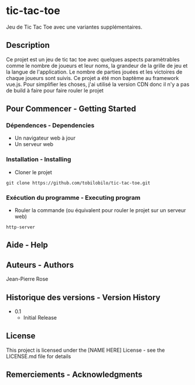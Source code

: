 # tic-tac-toe

Jeu de Tic Tac Toe avec une variantes supplémentaires.

## Description

Ce projet est un jeu de tic tac toe avec quelques aspects paramètrables comme le nombre de joueurs et leur noms, la grandeur de la grille de jeu et la langue de l'application. Le nombre de parties jouées et les victoires de chaque joueurs sont suivis. Ce projet a été mon baptème au framework vue.js. Pour simplifier les choses, j'ai utilisé la version CDN donc il n'y a pas de build à faire pour faire rouler le projet

## Pour Commencer - Getting Started

### Dépendences - Dependencies

* Un navigateur web à jour
* Un serveur web

### Installation - Installing

* Cloner le projet
```
git clone https://github.com/tobilobilo/tic-tac-toe.git
```

### Exécution du programme - Executing program

* Rouler la commande (ou équivalent pour rouler le projet sur un serveur web)
```
http-server
```

## Aide - Help
 


## Auteurs - Authors

Jean-Pierre Rose

## Historique des versions - Version History

* 0.1
    * Initial Release

## License

This project is licensed under the [NAME HERE] License - see the LICENSE.md file for details

## Remerciements - Acknowledgments
 
